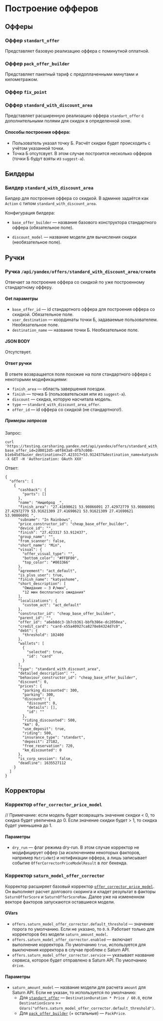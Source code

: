 # Построение офферов

## Офферы

### Оффер `standart_offer`

Представляет базовую реализацию оффера с поминутной оплатной.

### Оффер `pack_offer_builder`

Представляет пакетный тариф с предоплаченными минутами и километражом.

### Оффер `fix_point`

### Оффер `standard_with_discount_area`

Представляет расширенную реализацию оффера `standart_offer` с дополнительными полями для скидок в определенной зоне.

#### Способы построения оффера:

* Пользователь указал точку Б. Расчёт скидки будет происходить с учётом указанной точки.
* Точка Б отсутсвует. В этом случае построится несколько офферов (точки Б будут взяты из `suggest-а`).

## Билдеры

### Билдер `standard_with_discount_area`

Билдер для построения оффера со скидкой. В админке задаётся как `Action` с типом 
`standard_with_discount_area`. 

Конфигурация билдера:

* `base_offer_builder` &mdash; название базового конструктора стандартного оффера (обязательное поле).

* `discount_model` &mdash; название модели для вычисления скидки (необязательное поле).

## Ручки

### Ручка `/api/yandex/offers/standard_with_discount_area/create`

Отвечает за построение оффера со скидкой по уже построенному стандартному офферу.

#### Get параметры

* `base_offer_id` &mdash; id стандартного оффера для построения оффера со скидкой. Обязательное поле.
* `user_destination` &mdash; координаты точки Б, задаваемые пользователем. Необязательное поле.
* `destination_name` &mdash; название точки Б. Необязательное поле.

#### JSON BODY

Отсутствует.

#### Ответ ручки

В ответе возвращается поля похожие на поля стандартного оффера с некоторыми модификациями:
* `finish_area` &mdash; область завершения поездки.
* `finish` &mdash; точка Б (пользовательская или из `suggest-а`).
* `discount` &mdash; скидка, которую насчитала модель.
* `type` &mdash; `standard_with_discount_area_offer`.
* `offer_id` &mdash; id оффера со скидкой (не стандартного!).

##### Примеры запросов

Запрос:

```(bash)
curl 'https://testing.carsharing.yandex.net/api/yandex/offers/standard_with_discount_area/create?base_offer_id=2d0012d5-a0f843a8-dfb7c008-b1eb45d7&user_destination=27.423317+53.912437&destination_name=katyashome' -X GET -H 'Authorization: OAuth XXX'
```

Ответ:

```
{
  "offers": [
    {
      "cashback": {
        "parts": []
      },
      "name": "Нищеброд _",
      "finish_area": "27.41690621 53.90866091 27.42972779 53.90866091 27.42972779 53.91621309 27.41690621 53.91621309 27.41690621 53.90866091 ",
      "subname": "In Rainbows",
      "price_constructor_id": "cheap_base_offer_builder",
      "device_id": "",
      "finish": "27.423317 53.912437",
      "group_name": "",
      "from_scanner": false,
      "short_name": "Min",
      "visual": {
        "offer_visual_type": "",
        "bottom_color": "#FFBF00",
        "top_color": "#003366"
      },
      "agreement": "act_default",
      "is_plus_user": true,
      "finish_name": "katyashome",
      "short_description": [
        "Ожидание — 3 ₽/мин",
        "12 мин бесплатного ожидания"
      ],
      "localizations": {
        "custom_act": "act_default"
      },
      "constructor_id": "cheap_base_offer_builder",
      "parent_id": "",
      "offer_id": "a6eb8dc3-1b7cb361-bbfb386e-dc2050ea",
      "credit_card": "card-x55a40927ca8278e84324d7c0",
      "debt": {
        "threshold": 102400
      },
      "wallets": [
        {
          "selected": true,
          "id": "card"
        }
      ],
      "type": "standard_with_discount_area",
      "detailed_description": "",
      "behaviour_constructor_id": "cheap_base_offer_builder",
      "discount": 0,
      "prices": {
        "parking_discounted": 300,
        "parking": 300,
        "discount": {
          "discount": 0,
          "details": [],
          "id": ""
        },
        "riding_discounted": 500,
        "km": 0,
        "use_deposit": true,
        "riding": 500,
        "insurance_type": "standart",
        "deposit": 27182,
        "free_reservation": 720,
        "km_discounted": 0
      },
      "is_corp_session": false,
      "deadline": 1635527112
    }
  ]
}
```

## Корректоры

### Корректор `offer_corrector_price_model`

// Примечание: если модель будет возвращать значение скидки < 0, то скидка будет увеличена до 0. Если 
значение скидки будет > 1, то скидка будет уменьшена до 1.

#### Параметры

* `dry_run` &mdash; флаг режима dry-run. В этом случае корректор не модифицирует оффер (за исключением некоторых факторов, например `MatrixNet`) и нотификации оффера, а лишь записывает событие `OfferCorrectorPriceModelResult` в лог бекенда.

### Корректор `saturn_model_offer_corrector`

Корректор расширяет базовый корректор [`offer_corrector_price_model`](#korrektor). Он выполняет расчет долгового скоринга и кладет результат в факторы `SaturnOfferScore` и `SaturnOfferScoreRaw`. Далее уже на измененном векторе факторов запускаются оставшиеся модели.

#### GVars

* `offers.saturn_model_offer_corrector.default_threshold` &mdash; значение порога по умолчанию. Если не указано, то `0.9`. Работает только для корректоров без модели `saturn_amount_model`.
* `offers.saturn_model_offer_corrector.enabled` &mdash; включает выполнение корректора. По умолчанию `true`, используется для выключения корректора в случае проблем с Saturn API.
* `offers.saturn_model_offer_corrector.service` &mdash; указывает название сервиса, которое будет отправлено в Saturn API. По умолчанию `drive`.

#### Параметры

* `saturn_amount_model` &mdash; название модели для расчета `amount` для Saturn API. Если не указан, то используется по умолчанию:
  * Для [`standart_offer`](#offer) &mdash; `DestinationDuration * Price / 60.0`, если `DestinationScore` >= `GVars("offers.saturn_model_offer_corrector.default_threshold")`.
  * Для [`pack_offer_builder`](#offer1) (+ остальные) &mdash; `PackPrice`.
